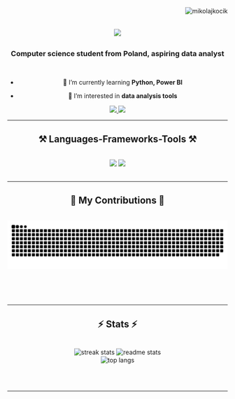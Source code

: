 <img align="right" src="https://komarev.com/ghpvc/?username=mikolajkocik&label=Profile%20views&color=0e75b6&style=flat" alt="mikolajkocik" />

<h1 align="center">
    <img src="https://readme-typing-svg.herokuapp.com/?font=Righteous&size=35&center=true&vCenter=true&width=500&height=70&duration=4000&lines=Hi+There!+👋;+I'm+Mikołaj+Kocik!;" />
</h1>

<h3 align="center">Computer science student from Poland, aspiring data analyst</h3>

<br/>

<div align="center">
  
- 🌱 I’m currently learning **Python, Power BI**

- 👀 I’m interested in **data analysis tools**

 </div>
 
<div align="center"> 
  <a href="mikolajkocik@onet.pl">
    <img src="https://img.shields.io/badge/Gmail-333333?style=for-the-badge&logo=gmail&logoColor=red" />
  </a>
  <a href="www.linkedin.com/in/mikołaj-kocik-862b46317" target="_blank">
    <img src="https://img.shields.io/badge/LinkedIn-0077B5?style=for-the-badge&logo=linkedin&logoColor=white" target="_blank" />
  </a>
</div>

 <hr/>
 
<h2 align="center">⚒️ Languages-Frameworks-Tools ⚒️</h2>
<br/>
<div align="center">
    <img src="https://skillicons.dev">
    <img src="https://skillicons.dev/icons?i=vscode,git,cs,python" /><br>
</div>

<br/>
<hr/>

<div align="center">
  <h2>🐍 My Contributions 🐍</h2>
  <br>
  <img alt="snake eating my contributions" src="https://raw.githubusercontent.com/salesp07/salesp07/output/github-contribution-grid-snake.svg" />
  
  <br/><br/><br/>
</div>

<hr/>

<h2 align="center">⚡ Stats ⚡</h2>
<br>
<div align=center>
  <img width=390 src=https://streak-stats.demolab.com alt="streak stats"/>
  <img width=390 src=https://github-readme-stats.vercel.app alt="readme stats" />
  <br/>
  <img width=325 align="center" src="https://github-readme-stats-salesp07.vercel.app/api/top-langs/?username=salesp07&hide=HTML&langs_count=8&layout=compact&theme=react&border_radius=10&size_weight=0.5&count_weight=0.5&exclude_repo=github-readme-stats" alt="top langs" />
</div>

<br/><br/>

<hr/>

<br/>

<br/>
